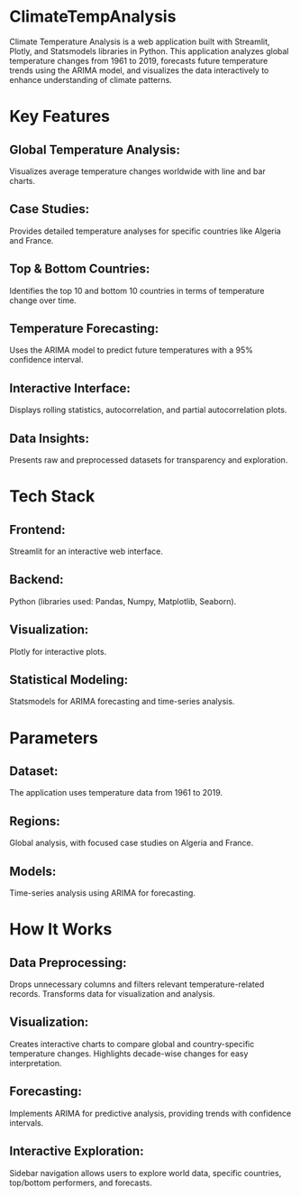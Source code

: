 # ClimateTempAnalysis
Climate Temperature Analysis is a web application built with Streamlit, Plotly, and Statsmodels libraries in Python. This application analyzes global temperature changes from 1961 to 2019, forecasts future temperature trends using the ARIMA model, and visualizes the data interactively to enhance understanding of climate patterns.

# Key Features
## Global Temperature Analysis: 
Visualizes average temperature changes worldwide with line and bar charts.
## Case Studies: 
Provides detailed temperature analyses for specific countries like Algeria and France.
## Top & Bottom Countries: 
Identifies the top 10 and bottom 10 countries in terms of temperature change over time.
## Temperature Forecasting: 
Uses the ARIMA model to predict future temperatures with a 95% confidence interval.
## Interactive Interface: 
Displays rolling statistics, autocorrelation, and partial autocorrelation plots.
## Data Insights: 
Presents raw and preprocessed datasets for transparency and exploration.

# Tech Stack
## Frontend: 
Streamlit for an interactive web interface.
## Backend: 
Python (libraries used: Pandas, Numpy, Matplotlib, Seaborn).
## Visualization: 
Plotly for interactive plots.
## Statistical Modeling: 
Statsmodels for ARIMA forecasting and time-series analysis.

# Parameters
## Dataset: 
The application uses temperature data from 1961 to 2019.
## Regions: 
Global analysis, with focused case studies on Algeria and France.
## Models: 
Time-series analysis using ARIMA for forecasting.

# How It Works
## Data Preprocessing:
Drops unnecessary columns and filters relevant temperature-related records.
Transforms data for visualization and analysis.
## Visualization:
Creates interactive charts to compare global and country-specific temperature changes.
Highlights decade-wise changes for easy interpretation.
## Forecasting:
Implements ARIMA for predictive analysis, providing trends with confidence intervals.
## Interactive Exploration:
Sidebar navigation allows users to explore world data, specific countries, top/bottom performers, and forecasts.

